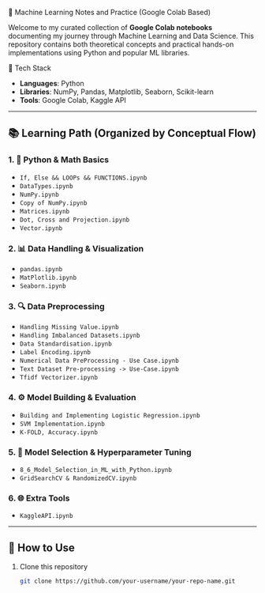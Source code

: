 📘 Machine Learning Notes and Practice (Google Colab Based)

Welcome to my curated collection of **Google Colab notebooks** documenting my journey through Machine Learning and Data Science. This repository contains both theoretical concepts and practical hands-on implementations using Python and popular ML libraries.

 🧰 Tech Stack

- **Languages**: Python  
- **Libraries**: NumPy, Pandas, Matplotlib, Seaborn, Scikit-learn  
- **Tools**: Google Colab, Kaggle API  

---

## 📚 Learning Path (Organized by Conceptual Flow)

### 1. 🐍 Python & Math Basics
- `If, Else && LOOPs && FUNCTIONS.ipynb`
- `DataTypes.ipynb`
- `NumPy.ipynb`
- `Copy of NumPy.ipynb`
- `Matrices.ipynb`
- `Dot, Cross and Projection.ipynb`
- `Vector.ipynb`

### 2. 📊 Data Handling & Visualization
- `pandas.ipynb`
- `MatPlotlib.ipynb`
- `Seaborn.ipynb`

### 3. 🔍 Data Preprocessing
- `Handling Missing Value.ipynb`
- `Handling Imbalanced Datasets.ipynb`
- `Data Standardisation.ipynb`
- `Label Encoding.ipynb`
- `Numerical Data PreProcessing - Use Case.ipynb`
- `Text Dataset Pre-processing -> Use-Case.ipynb`
- `Tfidf Vectorizer.ipynb`

### 4. ⚙️ Model Building & Evaluation
- `Building and Implementing Logistic Regression.ipynb`
- `SVM Implementation.ipynb`
- `K-FOLD, Accuracy.ipynb`

### 5. 🧪 Model Selection & Hyperparameter Tuning
- `8_6_Model_Selection_in_ML_with_Python.ipynb`
- `GridSearchCV & RandomizedCV.ipynb`

### 6. 🌐 Extra Tools
- `KaggleAPI.ipynb`

---

## 🚀 How to Use

1. Clone this repository  
   ```bash
   git clone https://github.com/your-username/your-repo-name.git
